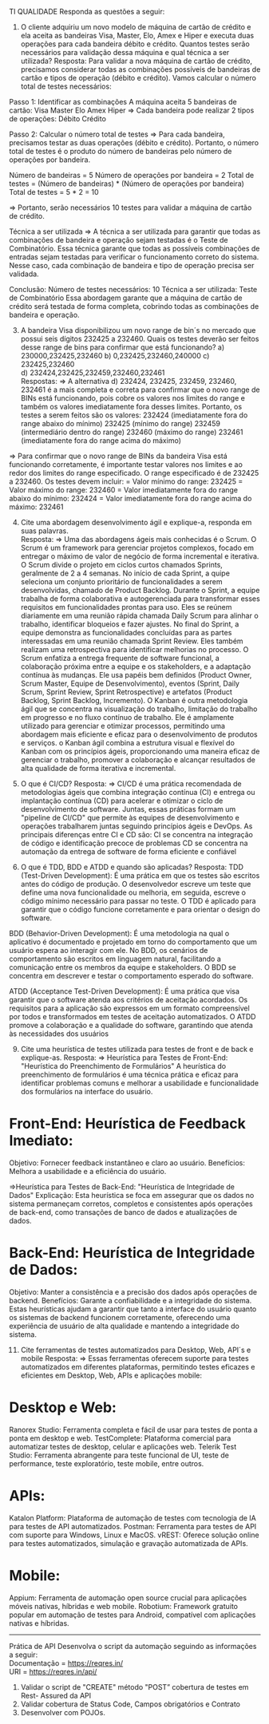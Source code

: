 TI QUALIDADE 
Responda as questões a seguir:  
1) O cliente adquiriu um novo modelo de máquina de cartão de crédito e ela aceita as 
bandeiras Visa, Master, Elo, Amex e Hiper e executa duas operações para cada 
bandeira débito e crédito. Quantos testes serão necessários para validação dessa 
máquina e qual técnica a ser utilizada? 
Resposta:
   Para validar a nova máquina de cartão de crédito, precisamos considerar todas as combinações
possíveis de bandeiras de cartão e tipos de operação (débito e crédito).
Vamos calcular o número total de testes necessários:

Passo 1: Identificar as combinações
A máquina aceita 5 bandeiras de cartão:
Visa
Master
Elo
Amex
Hiper
=> Cada bandeira pode realizar 2 tipos de operações:
Débito      Crédito

Passo 2: Calcular o número total de testes
=> Para cada bandeira, precisamos testar as duas operações (débito e crédito). Portanto, o número 
total de testes é o produto do número de bandeiras pelo número de operações por bandeira.

Número de bandeiras = 5
Número de operações por bandeira = 2
Total de testes = (Número de bandeiras) * (Número de operações por bandeira)
Total de testes = 5 * 2 = 10

=> Portanto, serão necessários 10 testes para validar a máquina de cartão de crédito.

Técnica a ser utilizada
=> A técnica a ser utilizada para garantir que todas as combinações de bandeira e operação sejam testadas 
é o Teste de Combinatório. Essa técnica garante que todas as possíveis combinações de entradas sejam 
testadas para verificar o funcionamento correto do sistema. Nesse caso, cada combinação de bandeira e 
tipo de operação precisa ser validada.

Conclusão: 
Número de testes necessários: 10
Técnica a ser utilizada: Teste de Combinatório
Essa abordagem garante que a máquina de cartão de crédito será testada de forma completa, cobrindo todas 
as combinações de bandeira e operação.

3)  A bandeira Visa disponibilizou um novo range de bin´s no mercado que possui seis 
dígitos 232425 a 232460. Quais os testes deverão ser feitos desse range de bins para 
confirmar que está funcionando? 
a) 230000,232425,232460 
b) 0,232425,232460,240000 
c) 232425,232460  
d) 232424,232425,232459,232460,232461  
Respostas:
=> A alternativa d) 232424, 232425, 232459, 232460, 232461 é a mais completa e correta para confirmar que o novo
range de BINs está funcionando, pois cobre os valores nos limites do range e também os valores imediatamente
fora desses limites.
Portanto, os testes a serem feitos são os valores:
232424 (imediatamente fora do range abaixo do mínimo)
232425 (mínimo do range)
232459 (intermediário dentro do range)
232460 (máximo do range)
232461 (imediatamente fora do range acima do máximo)

=> Para confirmar que o novo range de BINs da bandeira Visa está funcionando corretamente, é importante testar
valores nos limites e ao redor dos limites do range especificado. O range especificado é de 232425 a 232460.
Os testes devem incluir:
= Valor mínimo do range: 232425
= Valor máximo do range: 232460
= Valor imediatamente fora do range abaixo do mínimo: 232424
= Valor imediatamente fora do range acima do máximo: 232461

4) Cite uma abordagem desenvolvimento ágil e explique-a, responda em suas palavras.  
Resposta:
=> Uma das abordagens ágeis mais conhecidas é o Scrum. O Scrum é um framework para gerenciar projetos complexos, focado em 
entregar o máximo de valor de negócio de forma incremental e iterativa.
O Scrum divide o projeto em ciclos curtos chamados Sprints, geralmente de 2 a 4 semanas. No início de cada Sprint, a 
quipe seleciona um conjunto prioritário de funcionalidades a serem desenvolvidas, chamado de Product Backlog.
Durante o Sprint, a equipe trabalha de forma colaborativa e autogerenciada para transformar esses requisitos em 
funcionalidades prontas para uso. Eles se reúnem diariamente em uma reunião rápida chamada Daily Scrum para alinhar o 
trabalho, identificar bloqueios e fazer ajustes. No final do Sprint, a equipe demonstra as funcionalidades concluídas 
para as partes interessadas em uma reunião chamada Sprint Review. Eles também realizam uma retrospectiva para 
identificar melhorias no processo.
O Scrum enfatiza a entrega frequente de software funcional, a colaboração próxima entre a equipe e os stakeholders, e a 
adaptação contínua às mudanças. Ele usa papéis bem definidos (Product Owner, Scrum Master, Equipe de Desenvolvimento), 
eventos (Sprint, Daily Scrum, Sprint Review, Sprint Retrospective) e artefatos (Product Backlog, Sprint Backlog, 
Incremento).
O Kanban é outra metodologia ágil que se concentra na visualização do trabalho, limitação do trabalho em progresso e no 
fluxo contínuo de trabalho. Ele é amplamente utilizado para gerenciar e otimizar processos, permitindo uma abordagem 
mais eficiente e eficaz para o desenvolvimento de produtos e serviços. o Kanban ágil combina a estrutura visual e 
flexível do Kanban com os princípios ágeis, proporcionando uma maneira eficaz de gerenciar o trabalho, promover a 
colaboração e alcançar resultados de alta qualidade de forma iterativa e incremental.

6) O que é CI/CD?
Resposta:
=> CI/CD é uma prática recomendada de metodologias ágeis que combina integração contínua (CI) e entrega ou implantação contínua (CD)
para acelerar e otimizar o ciclo de desenvolvimento de software. Juntas, essas práticas formam um "pipeline de CI/CD" que permite às
equipes de desenvolvimento e operações trabalharem juntas seguindo princípios ágeis e DevOps.
As principais diferenças entre CI e CD são:
CI se concentra na integração de código e identificação precoce de problemas
CD se concentra na automação da entrega de software de forma eficiente e confiável

8) O que é TDD, BDD e ATDD e quando são aplicadas? 
Resposta:
TDD (Test-Driven Development): É uma prática em que os testes são escritos antes do código de produção. O desenvolvedor escreve um teste
que define uma nova funcionalidade ou melhoria, em seguida, escreve o código mínimo necessário para passar no teste. O TDD é aplicado para
garantir que o código funcione corretamente e para orientar o design do software.

BDD (Behavior-Driven Development): É uma metodologia na qual o aplicativo é documentado e projetado em torno do comportamento que um usuário 
espera ao interagir com ele. No BDD, os cenários de comportamento são escritos em linguagem natural, facilitando a comunicação entre os membros 
da equipe e stakeholders. O BDD se concentra em descrever e testar o comportamento esperado do software.

ATDD (Acceptance Test-Driven Development): É uma prática que visa garantir que o software atenda aos critérios de aceitação acordados. Os requisitos 
para a aplicação são expressos em um formato compreensível por todos e transformados em testes de aceitação automatizados. O ATDD promove a colaboração 
e a qualidade do software, garantindo que atenda às necessidades dos usuários
 
9) Cite uma heurística de testes utilizada para testes de front e de back e explique-as. 
Resposta:
=> Heurística para Testes de Front-End: "Heurística do Preenchimento de Formulários"
A heurística do preenchimento de formulários é uma técnica prática e eficaz para identificar problemas comuns e melhorar a usabilidade e funcionalidade
dos formulários na interface do usuário. 
# Front-End: Heurística de Feedback Imediato:
Objetivo: Fornecer feedback instantâneo e claro ao usuário.
Benefícios: Melhora a usabilidade e a eficiência do usuário. 

=>Heurística para Testes de Back-End: "Heurística de Integridade de Dados"
Explicação: Esta heurística se foca em assegurar que os dados no sistema permaneçam corretos, completos e consistentes após operações de back-end, 
como transações de banco de dados e atualizações de dados.
# Back-End: Heurística de Integridade de Dados:
Objetivo: Manter a consistência e a precisão dos dados após operações de backend.
Benefícios: Garante a confiabilidade e a integridade do sistema.
Estas heurísticas ajudam a garantir que tanto a interface do usuário quanto os sistemas de backend funcionem corretamente, oferecendo uma experiência 
de usuário de alta qualidade e mantendo a integridade do sistema.

11) Cite ferramentas de testes automatizados para Desktop, Web, API´s e mobile 
Resposta: 
=> Essas ferramentas oferecem suporte para testes automatizados em diferentes plataformas, permitindo testes eficazes e eficientes em Desktop, Web, APIs
e aplicações mobile:
# Desktop e Web:
Ranorex Studio: Ferramenta completa e fácil de usar para testes de ponta a ponta em desktop e web.
TestComplete: Plataforma comercial para automatizar testes de desktop, celular e aplicações web.
Telerik Test Studio: Ferramenta abrangente para teste funcional de UI, teste de performance, teste exploratório, teste mobile, entre outros.
# APIs:
Katalon Platform: Plataforma de automação de testes com tecnologia de IA para testes de API automatizados.
Postman: Ferramenta para testes de API com suporte para Windows, Linux e MacOS.
vREST: Oferece solução online para testes automatizados, simulação e gravação automatizada de APIs.
# Mobile:
Appium: Ferramenta de automação open source crucial para aplicações móveis nativas, híbridas e web mobile.
Robotium: Framework gratuito popular em automação de testes para Android, compatível com aplicações nativas e híbridas.


---------------------------------------------------------------------------------------------------------------------------
Prática de API 
Desenvolva o script da automação seguindo as informações a seguir:  
Documentação = https://reqres.in/  
URI = https://reqres.in/api/ 
1) Validar o script de "CREATE" método "POST” cobertura de testes em Rest-
Assured da API 
2) Validar cobertura de Status Code, Campos obrigatórios e Contrato  
3) Desenvolver com POJOs.
